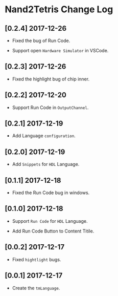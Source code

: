 # Nand2Tetris Change Log

## [0.2.4] 2017-12-26

* Fixed the bug of Run Code.

* Support open `Hardware Simulator` in VSCode.

## [0.2.3] 2017-12-26

* Fixed the highlight bug of chip inner.

## [0.2.2] 2017-12-20

* Support Run Code in `OutputChannel`.

## [0.2.1] 2017-12-19

* Add Language `configuration`.

## [0.2.0] 2017-12-19

* Add `Snippets` for `HDL` Language.

## [0.1.1] 2017-12-18

* Fixed the Run Code bug in windows.

## [0.1.0] 2017-12-18

* Support `Run Code` for `HDL` Language.

* Add Run Code Button to Content Titile.

## [0.0.2] 2017-12-17

* Fixed `hightlight` bugs.

## [0.0.1] 2017-12-17

* Create the `tmLanguage`.